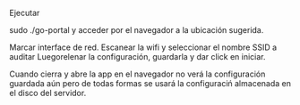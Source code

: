 Ejecutar 

sudo ./go-portal y acceder por el navegador a la ubicación sugerida.

Marcar interface de red. Escanear la wifi y seleccionar el nombre SSID a auditar
Luegorelenar la configuración, guardarla y dar click en iniciar.

Cuando cierra y abre la app en el navegador no verá la configuración guardada aún pero de todas formas
se usará la configuraciń almacenada en el disco del servidor.
